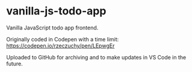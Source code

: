 # vanilla-js-todo-app

Vanilla JavaScript todo app frontend.

Originally coded in Codepen with a time limit: <https://codepen.io/rzeczuchy/pen/LEpwgEr>

Uploaded to GitHub for archiving and to make updates in VS Code in the future.
